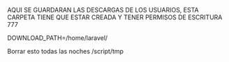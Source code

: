 AQUI SE GUARDARAN LAS DESCARGAS DE LOS USUARIOS, ESTA CARPETA TIENE QUE ESTAR CREADA Y TENER PERMISOS DE ESCRITURA 777

DOWNLOAD_PATH=/home/laravel/


Borrar esto todas las noches
/script/tmp
